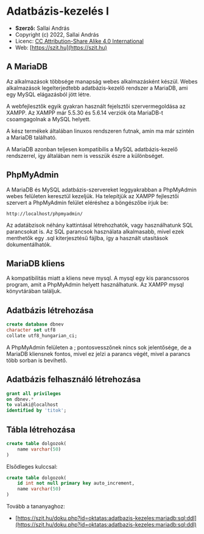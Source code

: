 # Adatbázis-kezelés I

* **Szerző:** Sallai András
* Copyright (c) 2022, Sallai András
* Licenc: [CC Attribution-Share Alike 4.0 International](https://creativecommons.org/licenses/by-sa/4.0/)
* Web: [https://szit.hu](https://szit.hu)

## A MariaDB

Az alkalmazások többsége manapság webes alkalmazásként készül. Webes alkalmazások legelterjedtebb adatbázis-kezelő rendszer a MariaDB, ami egy MySQL elágazásból jött létre.

A webfejlesztők egyik gyakran használt fejelsztői szervermegoldása az XAMPP. Az XAMPP már 5.5.30 és 5.6.14 verziók óta MariaDB-t csoamgagolnak a MySQL helyett.

A kész termékek általában linuxos rendszeren futnak, amin ma már szintén a MariaDB található.

A MariaDB azonban teljesen kompatibilis a MySQL adatbázis-kezelő rendszerrel, így általában nem is vesszük észre a különbséget.

## PhpMyAdmin

A MariaDB és MySQL adatbázis-szervereket leggyakrabban a PhpMyAdmin webes felületen keresztül kezeljük. Ha telepítjük az XAMPP fejlesztői szervert a PhpMyAdmin felület eléréshez a böngészőbe írjuk be:

```url
http://localhost/phpmyadmin/
```

Az adatábzisok néhány kattintásal létrehozhatók, vagy használhatunk SQL parancsokat is. Az SQL parancsok használata alkalmasabb, mivel ezek menthetők egy .sql kiterjesztésű fájlba, így a használt utasítások dokumentálhatók.

## MariaDB kliens

A kompatibilitás miatt a kliens neve mysql. A mysql egy kis parancssoros program, amit a PhpMyAdmin helyett használhatunk. Az XAMPP mysql könyvtárában találjuk.

## Adatbázis létrehozása

```sql
create database dbnev
character set utf8
collate utf8_hungarian_ci;
```

A PhpMyAdmin felületen a ; pontosvesszőnek nincs sok jelentősége, de a MariaDB kliensnek fontos, mivel ez jelzi a parancs végét, mivel a parancs több sorban is bevihető.

## Adatbázis felhasználó létrehozása

```sql
grant all privileges
on dbnev.*
to valaki@localhost
identified by 'titok';
```

## Tábla létrehozása

```sql
create table dolgozok(
    name varchar(50)
)
```

Elsődleges kulccsal:

```sql
create table dolgozok(
    id int not null primary key auto_increment,
    name varchar(50)
)
```

Tovább a tananyaghoz:

* [https://szit.hu/doku.php?id=oktatas:adatbazis-kezeles:mariadb:sql:ddl](https://szit.hu/doku.php?id=oktatas:adatbazis-kezeles:mariadb:sql:ddl)
